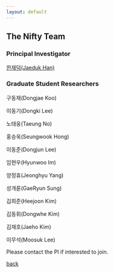 ```yaml
---
layout: default
---
```


## The Nifty Team

### Principal Investigator
[한재덕(Jaeduk Han)](./people/1_jaedukhan.html)


### Graduate Student Researchers
구동재(Dongjae Koo)

이동기(Dongki Lee)

노태웅(Taeung No)

홍승욱(Seungwook Hong)

이동준(Dongjun Lee)

임현우(Hyunwoo Im)

양정휴(Jeonghyu Yang)

성개륜(GaeRyun Sung)

김희준(Heejoon Kim)

김동휘(Dongwhe Kim)

김재호(Jaeho Kim)

이무석(Moosuk Lee)

Please contact the PI if interested to join.

[back](./)

